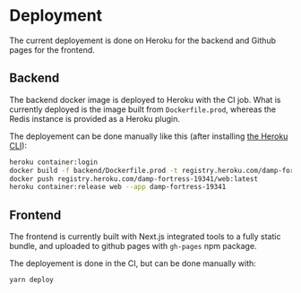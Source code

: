 # Deployment

The current deployement is done on Heroku for the backend and Github pages for the frontend.

## Backend

The backend docker image is deployed to Heroku with the CI job. What is currently deployed is the image built from `Dockerfile.prod`, whereas the Redis instance is provided as a Heroku plugin.

The deployement can be done manually like this (after installing [the Heroku CLI](https://devcenter.heroku.com/articles/heroku-cli)):

```bash
heroku container:login
docker build -f backend/Dockerfile.prod -t registry.heroku.com/damp-fortress-19341/web ./backend
docker push registry.heroku.com/damp-fortress-19341/web:latest
heroku container:release web --app damp-fortress-19341
```

## Frontend

The frontend is currently built with Next.js integrated tools to a fully static bundle, and uploaded to github pages with `gh-pages` npm package.

The deployement is done in the CI, but can be done manually with:

```bash
yarn deploy
```

